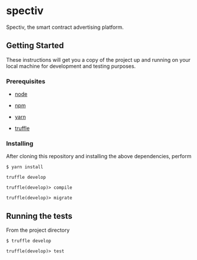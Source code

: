 # spectiv

Spectiv, the smart contract advertising platform.

## Getting Started

These instructions will get you a copy of the project up and running on your local machine for
development and testing purposes.

### Prerequisites

* [node](https://nodejs.org/en/download)

* [npm](https://npmjs.org)

* [yarn](https://yarnpkg.com/en/docs/install)

* [truffle](https://truffleframework.com)

### Installing

After cloning this repository and installing the above dependencies, perform

```
$ yarn install
```

```
truffle develop
```

```
truffle(develop)> compile
```

```
truffle(develop)> migrate
```

## Running the tests

From the project directory

```
$ truffle develop
```

```
truffle(develop)> test
```
